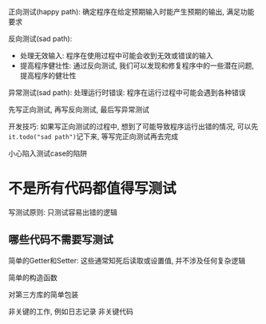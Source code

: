 正向测试(happy path): 确定程序在给定预期输入时能产生预期的输出, 满足功能要求

反向测试(sad path):
- 处理无效输入: 程序在使用过程中可能会收到无效或错误的输入
- 提高程序健壮性: 通过反向测试, 我们可以发现和修复程序中的一些潜在问题, 提高程序的健壮性

异常测试(sad path): 处理运行时错误: 程序在运行过程中可能会遇到各种错误

先写正向测试, 再写反向测试, 最后写异常测试

开发技巧: 如果写正向测试的过程中, 想到了可能导致程序运行出错的情况, 可以先 `it.todo("sad path")`记下来, 等写完正向测试再去完成

小心陷入测试case的陷阱

# 不是所有代码都值得写测试
写测试原则: 只测试容易出错的逻辑
## 哪些代码不需要写测试
简单的Getter和Setter: 这些通常知死后读取或设置值, 并不涉及任何复杂逻辑

简单的构造函数

对第三方库的简单包装

非关键的工作, 例如日志记录
非关键代码




